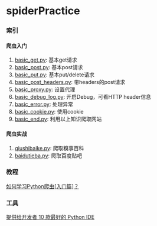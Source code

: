 # spiderPractice

### 索引

#### 爬虫入门
1. [basic_get.py](1.爬虫入门/basic_get.py): 基本get请求
2. [basic_post.py](1.爬虫入门/basic_post.py): 基本post请求
3. [basic_put.py](1.爬虫入门/basic_put.py): 基本put/delete请求
4. [basic_post_headers.py](1.爬虫入门/basic_post_headers.py): 带headers的post请求
5. [basic_proxy.py](1.爬虫入门/basic_proxy.py): 设置代理
6. [basic_debug_log.py](1.爬虫入门/basic_debug_log.py): 开启Debug，可看HTTP header信息
7. [basic_error.py](1.爬虫入门/basic_error.py): 处理异常
8. [basic_cookie.py](1.爬虫入门/basic_cookie.py): 使用cookie
9. [basic_end.py](1.爬虫入门/basic_end.py): 利用以上知识爬取网站

#### 爬虫实战
1. [qiushibaike.py](2.爬虫实战/qiushibaike.py): 爬取糗事百科
2. [baidutieba.py](2.爬虫实战/baidutieba.py): 爬取百度贴吧


### 教程
[如何学习Python爬虫[入门篇]？](https://zhuanlan.zhihu.com/p/21479334)

### 工具
[提供给开发者 10 款最好的 Python IDE](https://www.oschina.net/news/57468/best-python-ide-for-developers)
